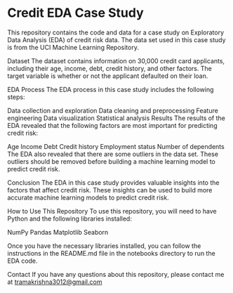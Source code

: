 # Credit EDA Case Study
This repository contains the code and data for a case study on Exploratory Data Analysis (EDA) of credit risk data. The data set used in this case study is from the UCI Machine Learning Repository.

Dataset
The dataset contains information on 30,000 credit card applicants, including their age, income, debt, credit history, and other factors. The target variable is whether or not the applicant defaulted on their loan.

EDA Process
The EDA process in this case study includes the following steps:

Data collection and exploration
Data cleaning and preprocessing
Feature engineering
Data visualization
Statistical analysis
Results
The results of the EDA revealed that the following factors are most important for predicting credit risk:

Age
Income
Debt
Credit history
Employment status
Number of dependents
The EDA also revealed that there are some outliers in the data set. These outliers should be removed before building a machine learning model to predict credit risk.

Conclusion
The EDA in this case study provides valuable insights into the factors that affect credit risk. These insights can be used to build more accurate machine learning models to predict credit risk.

How to Use This Repository
To use this repository, you will need to have Python and the following libraries installed:

NumPy
Pandas
Matplotlib
Seaborn

Once you have the necessary libraries installed, you can follow the instructions in the README.md file in the notebooks directory to run the EDA code.

Contact
If you have any questions about this repository, please contact me at tramakrishna3012@gmail.com
